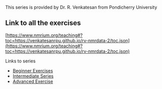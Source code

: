 This series is provided by Dr. R. Venkatesan from Pondicherry University

## Link to all the exercises

[https://www.nmrium.org/teaching#?toc=https://venkatesanrpu.github.io/rv-nmrdata-2/toc.json](https://www.nmrium.org/teaching#?toc=https://venkatesanrpu.github.io/rv-nmrdata-2/toc.json)

Links to series

* [Beginner Exercises](https://www.nmrium.org/teaching#?toc=https://venkatesanrpu.github.io/rv-nmrdata-2/toc_10_Beginner.json)
* [Intermediate Series](https://www.nmrium.org/teaching#?toc=https://venkatesanrpu.github.io/rv-nmrdata-2/toc_20_Intermediate.json)
* [Advanced Exercise](https://www.nmrium.org/teaching#?toc=https://venkatesanrpu.github.io/rv-nmrdata-2/toc_30_Advanced.json)
